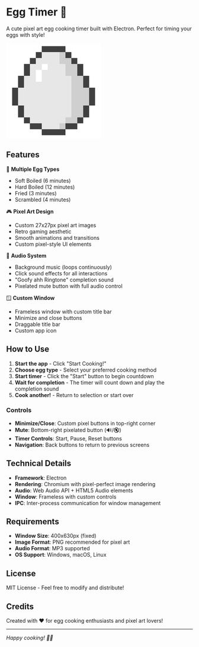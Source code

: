 # Egg Timer 💛

A cute pixel art egg cooking timer built with Electron. Perfect for timing your eggs with style!

![Egg Timer](img/egg.png)

## Features

🥚 **Multiple Egg Types**
- Soft Boiled (6 minutes)
- Hard Boiled (12 minutes)
- Fried (3 minutes)  
- Scrambled (4 minutes)

🎮 **Pixel Art Design**
- Custom 27x27px pixel art images
- Retro gaming aesthetic
- Smooth animations and transitions
- Custom pixel-style UI elements

🎵 **Audio System**
- Background music (loops continuously)
- Click sound effects for all interactions
- "Goofy ahh Ringtone" completion sound
- Pixelated mute button with full audio control

🪟 **Custom Window**
- Frameless window with custom title bar
- Minimize and close buttons
- Draggable title bar
- Custom app icon

## How to Use

1. **Start the app** - Click "Start Cooking!" 
2. **Choose egg type** - Select your preferred cooking method
3. **Start timer** - Click the "Start" button to begin countdown
4. **Wait for completion** - The timer will count down and play the completion sound
5. **Cook another!** - Return to selection or start over

### Controls
- **Minimize/Close**: Custom pixel buttons in top-right corner
- **Mute**: Bottom-right pixelated button (🔊/🔇)
- **Timer Controls**: Start, Pause, Reset buttons
- **Navigation**: Back buttons to return to previous screens

## Technical Details

- **Framework**: Electron
- **Rendering**: Chromium with pixel-perfect image rendering
- **Audio**: Web Audio API + HTML5 Audio elements
- **Window**: Frameless with custom controls
- **IPC**: Inter-process communication for window management

## Requirements

- **Window Size**: 400x630px (fixed)
- **Image Format**: PNG recommended for pixel art
- **Audio Format**: MP3 supported
- **OS Support**: Windows, macOS, Linux

## License

MIT License - Feel free to modify and distribute!

## Credits

Created with ❤️ for egg cooking enthusiasts and pixel art lovers!

---

*Happy cooking! 🍳✨*